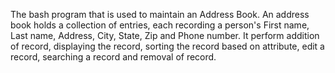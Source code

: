 The bash program that is used to maintain an Address Book. An address book holds a collection of entries, each recording a person's First name, Last name, Address, City, State, Zip 
and Phone number. It perform addition of record, displaying the record, sorting the record based on attribute, edit a record, searching a record and removal of record.
